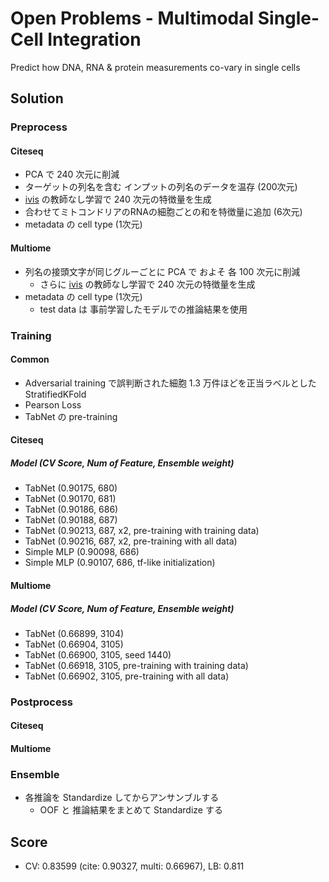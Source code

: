 # Open Problems - Multimodal Single-Cell Integration

Predict how DNA, RNA & protein measurements co-vary in single cells


## Solution

### Preprocess

#### Citeseq

- PCA で 240 次元に削減
- ターゲットの列名を含む インプットの列名のデータを温存 (200次元)
- [ivis](https://bering-ivis.readthedocs.io/en/latest/index.html) の教師なし学習で 240 次元の特徴量を生成
- 合わせてミトコンドリアのRNAの細胞ごとの和を特徴量に追加 (6次元)
- metadata の cell type (1次元)

#### Multiome

- 列名の接頭文字が同じグルーごとに PCA で およそ 各 100 次元に削減
    - さらに [ivis](https://bering-ivis.readthedocs.io/en/latest/index.html) の教師なし学習で 240 次元の特徴量を生成
- metadata の cell type (1次元)
    - test data は 事前学習したモデルでの推論結果を使用


### Training

#### Common

- Adversarial training で誤判断された細胞 1.3 万件ほどを正当ラベルとした StratifiedKFold
- Pearson Loss
- TabNet の pre-training

#### Citeseq


##### Model (CV Score, Num of Feature, Ensemble weight)

- TabNet (0.90175, 680)
- TabNet (0.90170, 681)
- TabNet (0.90186, 686)
- TabNet (0.90188, 687)
- TabNet (0.90213, 687, x2, pre-training with training data)
- TabNet (0.90216, 687, x2, pre-training with all data)
- Simple MLP (0.90098, 686)
- Simple MLP (0.90107, 686, tf-like initialization)

#### Multiome


##### Model (CV Score, Num of Feature, Ensemble weight)

- TabNet (0.66899, 3104)
- TabNet (0.66904, 3105)
- TabNet (0.66900, 3105, seed 1440)
- TabNet (0.66918, 3105, pre-training with training data)
- TabNet (0.66902, 3105, pre-training with all data)


### Postprocess

#### Citeseq



#### Multiome




### Ensemble

- 各推論を Standardize してからアンサンブルする
    - OOF と 推論結果をまとめて Standardize する

## Score

- CV: 0.83599 (cite: 0.90327, multi: 0.66967), LB: 0.811
